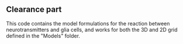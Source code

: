 ## Clearance part
This code contains the model formulations for the reaction between neurotransmitters and glia cells, and works for both the 3D and 2D grid defined in the "Models" folder.
